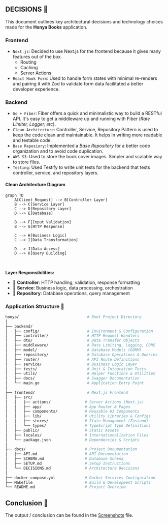 ## DECISIONS 🔄
This document outlines key architectural decisions and technology choices made for the **Honya Books** application.

### Frontend
- `Next.js`: Decided to use Next.js for the frontend because it gives many features out of the box. 
    - Routing
    - Caching
    - Server Actions
- `React Hook Form`: Used to handle form states with minimal re-renders and pairing it with Zod to validate form data facilitated a better developer experience.

### Backend
- `Go + Fiber`: Fiber offers a quick and minimalistic way to build a RESTful API. It's easy to get a middleware up and running with Fiber (*Rate Limiter, Logger, etc*).
- `Clean Architecture`: Controller, Service, Repository Pattern is used to keep the code clean and maintainable. It helps in writing more readable and testable code.
- `Base Reposiory`: Implemented a *Base Repository* for a better code organization and to avoid code duplication.
- `AWS S3`: Used to store the book cover images. Simpler and scalable way to store files. 
- `Testing`: Used Testify to write unit tests for the backend that tests controller, service, and repository layers.

#### Clean Architecture Diagram
```mermaid
graph TD
    A[Client Request] --> B[Controller Layer]
    B --> C[Service Layer]
    C --> D[Repository Layer]
    D --> E[Database]
    
    B --> F[Input Validation]
    B --> G[HTTP Response]
    
    C --> H[Business Logic]
    C --> I[Data Transformation]
    
    D --> J[Data Access]
    D --> K[Query Building]
```
<br/>

**Layer Responsibilities:**
- 🎯 **Controller**: HTTP handling, validation, response formatting
- 🧠 **Service**: Business logic, data processing, orchestration
- 💾 **Repository**: Database operations, query management

### Application Structure 📁

```bash
honya/                              # Root Project Directory
│
├── backend/                        
│   ├── config/                     # Environment & Configuration
│   ├── controller/                 # HTTP Request Handlers
│   ├── dto/                        # Data Transfer Objects
│   ├── middleware/                 # Rate Limiting, Logging, CORS
│   ├── model/                      # Database Models (GORM)
│   ├── repository/                 # Database Operations & Queries
│   ├── router/                     # API Route Definitions
│   ├── service/                    # Business Logic Layer
│   ├── tests/                      # Unit & Integration Tests
│   ├── utils/                      # Helper Functions & Utilities
│   ├── docs/                       # Swagger Documentation
│   └── main.go                     # Application Entry Point
│
├── frontend/                       # Next.js Frontend
│   ├── src/
│   │   ├── actions/               # Server Actions (Next.js)
│   │   ├── app/                   # App Router & Pages
│   │   ├── components/            # Reusable UI Components
│   │   ├── lib/                   # Utility Libraries & Configs
│   │   ├── stores/                # State Management (Zustand)
│   │   └── types/                 # TypeScript Type Definitions
│   ├── public/                    # Static Assets
│   ├── locales/                   # Internationalization Files
│   └── package.json               # Dependencies & Scripts
│
├── docs/                          # Project Documentation
│   ├── API.md                     # API Documentation
│   ├── SCHEMA.md                  # Database Schema
│   ├── SETUP.md                   # Setup Instructions
│   └── DECISIONS.md               # Architecture Decisions
│
├── docker-compose.yml             # Docker Services Configuration
├── Makefile                       # Build & Development Scripts
└── README.md                      # Project Overview
```

## Conclusion 🎯
The output / conclusion can be found in the [Screenshots](./SCREENSHOTS.md) file.